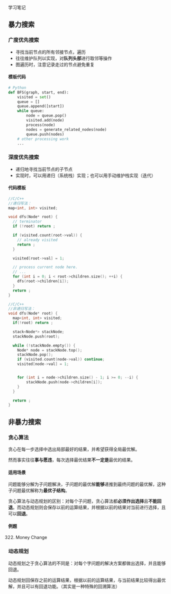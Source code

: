 学习笔记

## 暴力搜索



### 广度优先搜索

- 寻找当前节点的所有邻接节点，遍历
- 往往维护队列以实现，对**队列头部**进行取邻等操作
- 图遍历时，注意记录走过的节点避免重复

#### 模板代码

```python
# Python
def BFS(graph, start, end):
    visited = set()
	queue = [] 
	queue.append([start]) 
	while queue: 
		node = queue.pop() 
		visited.add(node)
		process(node) 
		nodes = generate_related_nodes(node) 
		queue.push(nodes)
	# other processing work 
	...
```



### 深度优先搜索

- 递归地寻找当前节点的子节点
- 实现时，可以用递归（系统栈）实现；也可以用手动维护栈实现（迭代） 

#### 代码模板

```cpp
//C/C++
//递归写法：
map<int, int> visited;

void dfs(Node* root) {
  // terminator
  if (!root) return ;

  if (visited.count(root->val)) {
    // already visited
    return ;
  }

  visited[root->val] = 1;

  // process current node here. 
  // ...
  for (int i = 0; i < root->children.size(); ++i) {
    dfs(root->children[i]);
  }
  return ;
}
```

```cpp
//C/C++
//非递归写法：
void dfs(Node* root) {
  map<int, int> visited;
  if(!root) return ;

  stack<Node*> stackNode;
  stackNode.push(root);

  while (!stackNode.empty()) {
    Node* node = stackNode.top();
    stackNode.pop();
    if (visited.count(node->val)) continue;
    visited[node->val] = 1;


    for (int i = node->children.size() - 1; i >= 0; --i) {
        stackNode.push(node->children[i]);
    }
  }

  return ;
}

```



## 非暴力搜索

### 贪心算法

贪心在每一步选择中选出局部最好的结果，并希望获得全局最优解。

然而事实往往**事与愿违**，每次选择最优结果**不一定是**最优的结果。



#### 适用场景

问题能够分解为子问题解决，子问题的最优解**能够**递推到最终问题的最优解，这种子问题最优解称为**最优子结构**。

贪心算法与动态规划的区别：对每个子问题，贪心算法都**必须作出选择**且**不能回退**。而动态规划则会保存以前的运算结果，并根据以前的结果对当前进行选择，且可以**回退**。



#### 例题



322. Money Change



### 动态规划

动态规划之于贪心算法的不同是：对每个字问题的解决方案都做出选择，并且能够回退。

动态规划回保存之前的运算结果，根据以前的运算结果，与当前结果比较得出最优解，并且可以有回退功能。（其实是一种特殊的回溯算法）